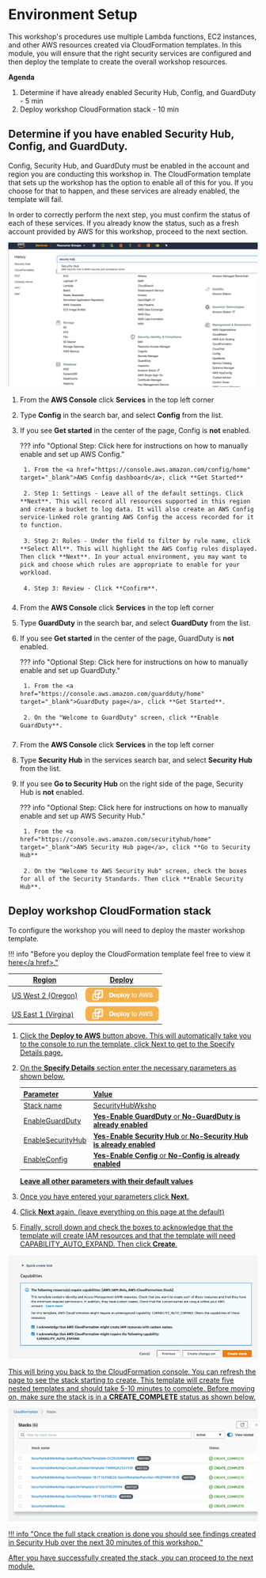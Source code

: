 # Environment Setup
This workshop's procedures use multiple Lambda functions, EC2 instances, and other AWS resources created via CloudFormation templates. In this module, you will ensure that the right security services are configured and then deploy the template to create the overall workshop resources.

**Agenda**
 
1. Determine if have already enabled Security Hub, Config, and GuardDuty - 5 min
2. Deploy workshop CloudFormation stack  - 10 min


## Determine if you have enabled Security Hub, Config, and GuardDuty.
Config, Security Hub, and GuardDuty must be enabled in the account and region you are conducting this workshop in.  The CloudFormation template that sets up the workshop has the option to enable all of this for you.  If you choose for that to happen, and these services are already enabled, the template will fail.

In order to correctly perform the next step, you must confirm the status of each of these services.  If you already know the status, such as a fresh account provided by AWS for this workshop, proceed to the next section.

![AWS Console](./images/01-aws-console.png)

1. From the **AWS Console** click **Services** in the top left corner

2. Type **Config** in the search bar, and select **Config** from the list.

3. If you see **Get started** in the center of the page, Config is **not** enabled.

    ??? info  "Optional Step: Click here for instructions on how to manually enable and set up AWS Config."

        1. From the <a href="https://console.aws.amazon.com/config/home" target="_blank">AWS Config dashboard</a>, click **Get Started**

        2. Step 1: Settings - Leave all of the default settings. Click **Next**. This will record all resources supported in this region and create a bucket to log data. It will also create an AWS Config service-linked role granting AWS Config the access recorded for it to function.

        3. Step 2: Rules - Under the field to filter by rule name, click **Select All**. This will highlight the AWS Config rules displayed. Then click **Next**. In your actual environment, you may want to pick and choose which rules are appropriate to enable for your workload.

        4. Step 3: Review - Click **Confirm**.

    ###

4. From the **AWS Console** click **Services** in the top left corner

5. Type **GuardDuty** in the search bar, and select **GuardDuty** from the list.

6. If you see **Get started** in the center of the page, GuardDuty is **not** enabled.

    ??? info  "Optional Step: Click here for instructions on how to manually enable and set up GuardDuty."

        1. From the <a href="https://console.aws.amazon.com/guardduty/home" target="_blank">GuardDuty page</a>, click **Get Started**.

        2. On the "Welcome to GuardDuty" screen, click **Enable GuardDuty**.

    ###

7. From the **AWS Console** click **Services** in the top left corner

8. Type **Security Hub** in the services search bar, and select **Security Hub** from the list.

9. If you see  **Go to Security Hub** on the right side of the page, Security Hub is **not** enabled.

    ??? info  "Optional Step: Click here for instructions on how to manually enable and set up AWS Security Hub."

        1. From the <a href="https://console.aws.amazon.com/securityhub/home" target="_blank">AWS Security Hub page</a>, click **Go to Security Hub**

        2. On the "Welcome to AWS Security Hub" screen, check the boxes for all of the Security Standards. Then click **Enable Security Hub**.

    ###

## Deploy workshop CloudFormation stack

To configure the workshop you will need to deploy the master workshop template.

!!! info "Before you deploy the CloudFormation template feel free to view it <a href="https://github.com/aws-samples/aws-security-hub-workshop/blob/master/templates/sechub-workshop-setup-template.json" target="_blank" rel="noopener noreferrer">here</a href>."

Region| Deploy
------|-----
US West 2 (Oregon) | <a href="https://console.aws.amazon.com/cloudformation/home?region=us-west-2#/stacks/new?stackName=SecurityHubWorkshop&templateURL=https://sa-security-specialist-workshops-us-west-2.s3-us-west-2.amazonaws.com/security-hub-workshop/templates/sechub-workshop-setup-template.json" target="_blank">![Deploy Module 1 in us-west-2](./images/deploy-to-aws.png)</a>|
US East 1 (Virgina) | <a href="https://console.aws.amazon.com/cloudformation/home?region=us-east-1#/stacks/new?stackName=SecurityHubWorkshop&templateURL=https://sa-security-specialist-workshops-us-east-1.s3.amazonaws.com/security-hub-workshop/templates/sechub-workshop-setup-template.json" target="_blank">![Deploy Module 1 in us-east1](./images/deploy-to-aws.png)</a>

1. Click the **Deploy to AWS** button above.  This will automatically take you to the console to run the template, click Next to get to the Specify Details page. 

2. On the **Specify Details** section enter the necessary parameters as shown below. 

    | Parameter | Value  |
    |---|---|
    | Stack name | SecurityHubWkshp  |
    | EnableGuardDuty | **Yes-Enable GuardDuty** or **No-GuardDuty is already enabled**  |
    | EnableSecurityHub| **Yes-Enable Security Hub** or **No-Security Hub is already enabled**|
    |EnableConfig| **Yes-Enable Config** or **No-Config is already enabled**|

    **Leave all other parameters with their default values**

    
3. Once you have entered your parameters click **Next**.
4. Click **Next** again. \(leave everything on this page at the default\)

5. Finally, scroll down and check the boxes to acknowledge that the template will create IAM resources and that the template will need CAPABILITY_AUTO_EXPAND.  Then click **Create**.

![IAM Capabilities](./images/00-stack-acknowledge.png)

This will bring you back to the CloudFormation console. You can refresh the page to see the stack starting to create. This template will create five nested templates and should take 5-10 minutes to complete.  Before moving on, make sure the stack is in a **CREATE_COMPLETE** status as shown below.

![Stack Complete](./images/01-stack-complete.png)


!!! info "Once the full stack creation is done you should see findings created in Security Hub over the next 30 minutes of this workshop."

After you have successfully created the stack, you can proceed to the next module.